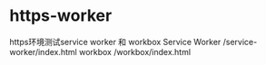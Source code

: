 # https-worker

https环境测试service worker 和 workbox
Service Worker /service-worker/index.html
workbox   /workbox/index.html
